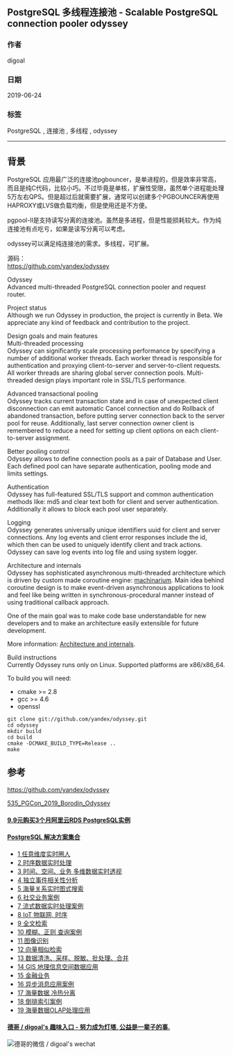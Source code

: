 ## PostgreSQL 多线程连接池 - Scalable PostgreSQL connection pooler odyssey  
              
### 作者              
digoal              
              
### 日期              
2019-06-24              
              
### 标签              
PostgreSQL , 连接池 , 多线程 , odyssey           
              
----              
              
## 背景    
PostgreSQL 应用最广泛的连接池pgbouncer，是单进程的，但是效率非常高，而且是纯C代码，比较小巧。不过毕竟是单核，扩展性受限，虽然单个进程能处理5万左右QPS。但是超过后就需要扩展，通常可以创建多个PGBOUNCER再使用HAPROXY或LVS做负载均衡，但是使用还是不方便。  
  
pgpool-II是支持读写分离的连接池。虽然是多进程，但是性能损耗较大。作为纯连接池有点吃亏，如果是读写分离可以考虑。  
  
odyssey可以满足纯连接池的需求。多线程，可扩展。  
  
源码：  
https://github.com/yandex/odyssey  
  
Odyssey  
Advanced multi-threaded PostgreSQL connection pooler and request router.  
  
Project status  
Although we run Odyssey in production, the project is currently in Beta. We appreciate any kind of feedback and contribution to the project.  
  
Design goals and main features  
Multi-threaded processing  
Odyssey can significantly scale processing performance by specifying a number of additional worker threads. Each worker thread is responsible for authentication and proxying client-to-server and server-to-client requests. All worker threads are sharing global server connection pools. Multi-threaded design plays important role in SSL/TLS performance.  
  
Advanced transactional pooling  
Odyssey tracks current transaction state and in case of unexpected client disconnection can emit automatic Cancel connection and do Rollback of abandoned transaction, before putting server connection back to the server pool for reuse. Additionally, last server connection owner client is remembered to reduce a need for setting up client options on each client-to-server assignment.  
  
Better pooling control  
Odyssey allows to define connection pools as a pair of Database and User. Each defined pool can have separate authentication, pooling mode and limits settings.  
  
Authentication  
Odyssey has full-featured SSL/TLS support and common authentication methods like: md5 and clear text both for client and server authentication. Additionally it allows to block each pool user separately.  
  
Logging  
Odyssey generates universally unique identifiers uuid for client and server connections. Any log events and client error responses include the id, which then can be used to uniquely identify client and track actions. Odyssey can save log events into log file and using system logger.  
  
Architecture and internals  
Odyssey has sophisticated asynchronous multi-threaded architecture which is driven by custom made coroutine engine: [machinarium](https://github.com/yandex/odyssey/tree/master/third_party/machinarium). Main idea behind coroutine design is to make event-driven asynchronous applications to look and feel like being written in synchronous-procedural manner instead of using traditional callback approach.  
  
One of the main goal was to make code base understandable for new developers and to make an architecture easily extensible for future development.  
  
More information: [Architecture and internals](https://github.com/yandex/odyssey/blob/master/documentation/internals.md).  
  
Build instructions  
Currently Odyssey runs only on Linux. Supported platforms are x86/x86_64.  
  
To build you will need:  
  
- cmake >= 2.8  
- gcc >= 4.6  
- openssl  
  
```  
git clone git://github.com/yandex/odyssey.git  
cd odyssey  
mkdir build  
cd build  
cmake -DCMAKE_BUILD_TYPE=Release ..  
make  
```  
  
## 参考  
https://github.com/yandex/odyssey  
      
[535_PGCon_2019_Borodin_Odyssey](20190624_01_pdf_001.pdf)    
    
  
  
  
  
  
  
  
  
  
  
  
  
  
  
  
  
  
  
  
  
  
  
  
  
  
  
  
  
  
  
  
  
  
  
  
  
  
  
  
  
  
  
  
  
  
  
  
  
  
  
  
#### [9.9元购买3个月阿里云RDS PostgreSQL实例](https://www.aliyun.com/database/postgresqlactivity "57258f76c37864c6e6d23383d05714ea")
  
  
#### [PostgreSQL 解决方案集合](https://yq.aliyun.com/topic/118 "40cff096e9ed7122c512b35d8561d9c8")
- [1 任意维度实时圈人](https://yq.aliyun.com/topic/118 "40cff096e9ed7122c512b35d8561d9c8")
- [2 时序数据实时处理](https://yq.aliyun.com/topic/118 "40cff096e9ed7122c512b35d8561d9c8")
- [3 时间、空间、业务 多维数据实时透视](https://yq.aliyun.com/topic/118 "40cff096e9ed7122c512b35d8561d9c8")
- [4 独立事件相关性分析](https://yq.aliyun.com/topic/118 "40cff096e9ed7122c512b35d8561d9c8")
- [5 海量关系实时图式搜索](https://yq.aliyun.com/topic/118 "40cff096e9ed7122c512b35d8561d9c8")
- [6 社交业务案例](https://yq.aliyun.com/topic/118 "40cff096e9ed7122c512b35d8561d9c8")
- [7 流式数据实时处理案例](https://yq.aliyun.com/topic/118 "40cff096e9ed7122c512b35d8561d9c8")
- [8 IoT 物联网, 时序](https://yq.aliyun.com/topic/118 "40cff096e9ed7122c512b35d8561d9c8")
- [9 全文检索](https://yq.aliyun.com/topic/118 "40cff096e9ed7122c512b35d8561d9c8")
- [10 模糊、正则 查询案例](https://yq.aliyun.com/topic/118 "40cff096e9ed7122c512b35d8561d9c8")
- [11 图像识别](https://yq.aliyun.com/topic/118 "40cff096e9ed7122c512b35d8561d9c8")
- [12 向量相似检索](https://yq.aliyun.com/topic/118 "40cff096e9ed7122c512b35d8561d9c8")
- [13 数据清洗、采样、脱敏、批处理、合并](https://yq.aliyun.com/topic/118 "40cff096e9ed7122c512b35d8561d9c8")
- [14 GIS 地理信息空间数据应用](https://yq.aliyun.com/topic/118 "40cff096e9ed7122c512b35d8561d9c8")
- [15 金融业务](https://yq.aliyun.com/topic/118 "40cff096e9ed7122c512b35d8561d9c8")
- [16 异步消息应用案例](https://yq.aliyun.com/topic/118 "40cff096e9ed7122c512b35d8561d9c8")
- [17 海量数据 冷热分离](https://yq.aliyun.com/topic/118 "40cff096e9ed7122c512b35d8561d9c8")
- [18 倒排索引案例](https://yq.aliyun.com/topic/118 "40cff096e9ed7122c512b35d8561d9c8")
- [19 海量数据OLAP处理应用](https://yq.aliyun.com/topic/118 "40cff096e9ed7122c512b35d8561d9c8")
  
  
#### [德哥 / digoal's 趣味入口 - 努力成为灯塔, 公益是一辈子的事.](https://github.com/digoal/blog/blob/master/README.md "22709685feb7cab07d30f30387f0a9ae")
  
  
![德哥的微信 / digoal's wechat](../pic/digoal_weixin.jpg "f7ad92eeba24523fd47a6e1a0e691b59")
  
